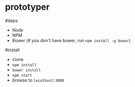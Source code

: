 prototyper
==========

#deps
- Node
- NPM
- Bower (if you don't have bower, run `npm install -g bower`)

#install
- clone
- `npm install`
- `bower install`
- `npm start`
- browse to `localhost:3000`